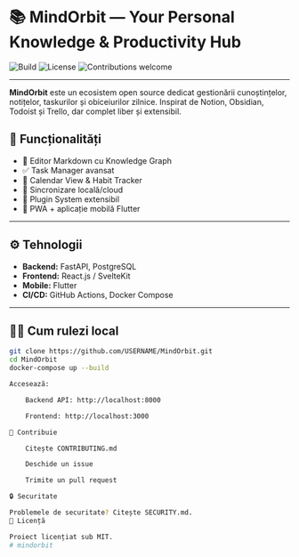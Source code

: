 # 📚 MindOrbit — Your Personal Knowledge & Productivity Hub

![Build](https://img.shields.io/github/actions/workflow/status/USERNAME/MindOrbit/ci.yml)
![License](https://img.shields.io/github/license/USERNAME/MindOrbit)
![Contributions welcome](https://img.shields.io/badge/contributions-welcome-brightgreen)

---

**MindOrbit** este un ecosistem open source dedicat gestionării cunoștințelor, notițelor, taskurilor și obiceiurilor zilnice. Inspirat de Notion, Obsidian, Todoist și Trello, dar complet liber și extensibil.

## 🚀 Funcționalități

- 📓 Editor Markdown cu Knowledge Graph
- ✅ Task Manager avansat
- 📆 Calendar View & Habit Tracker
- 🔄 Sincronizare locală/cloud
- 🧩 Plugin System extensibil
- 📱 PWA + aplicație mobilă Flutter

---

## ⚙️ Tehnologii

- **Backend:** FastAPI, PostgreSQL
- **Frontend:** React.js / SvelteKit
- **Mobile:** Flutter
- **CI/CD:** GitHub Actions, Docker Compose

---

## 🏃‍♂️ Cum rulezi local

```bash
git clone https://github.com/USERNAME/MindOrbit.git
cd MindOrbit
docker-compose up --build

Accesează:

    Backend API: http://localhost:8000

    Frontend: http://localhost:3000

🤝 Contribuie

    Citește CONTRIBUTING.md

    Deschide un issue

    Trimite un pull request

🔒 Securitate

Problemele de securitate? Citește SECURITY.md.
📜 Licență

Proiect licențiat sub MIT.
# mindorbit
